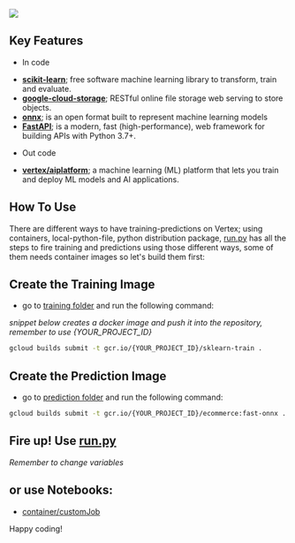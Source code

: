 
<a href="https://cloud.google.com/python/docs/reference/aiplatform/latest/google.cloud.aiplatform"><img src="https://img.shields.io/badge/aiplatform-1.22.0-blue"/></a>


## Key Features

- In code

* [**scikit-learn**](https://scikit-learn.org/stable/); free software machine learning library to transform, train and evaluate.
* [**google-cloud-storage**](https://cloud.google.com/storage/docs/reference/libraries); RESTful online file storage web serving to store objects.
* [**onnx**](https://onnx.ai/); is an open format built to represent machine learning models
* [**FastAPI**](https://fastapi.tiangolo.com/); is a modern, fast (high-performance), web framework for building APIs with Python 3.7+.
 
 - Out code

 * [**vertex/aiplatform**](https://cloud.google.com/python/docs/reference/aiplatform/latest/google.cloud.aiplatform); a machine learning (ML) platform that lets you train and deploy ML models and AI applications.

## How To Use 

There are different ways to have training-predictions on Vertex; using containers, local-python-file, python distribution package, [run.py](./run.py) has all the steps to fire training and predictions using those different ways, some of them needs container images so let's build them first:

## Create the Training Image

- go to [training folder](./training) and run the following command:

*snippet below creates a docker image and push it into the repository, remember to use {YOUR_PROJECT_ID}*

```bash
gcloud builds submit -t gcr.io/{YOUR_PROJECT_ID}/sklearn-train .
```

## Create the Prediction Image

- go to [prediction folder](./prediction) and run the following command:

```bash
gcloud builds submit -t gcr.io/{YOUR_PROJECT_ID}/ecommerce:fast-onnx .
```

## Fire up! Use [run.py](./run.py)

*Remember to change variables*

## or use Notebooks:

- [container/customJob](./container.ipynb)


Happy coding!
